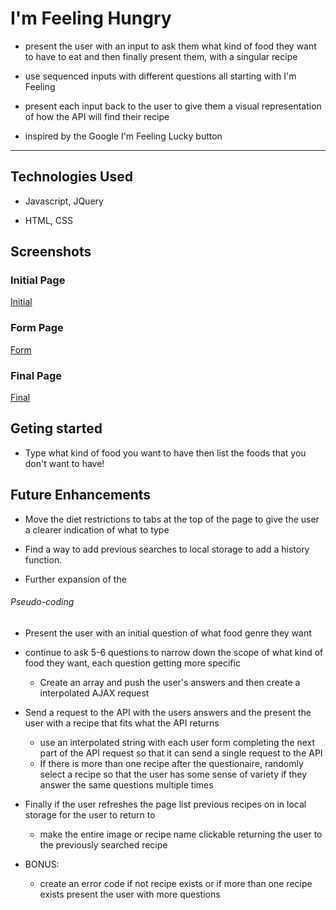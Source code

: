 # I'm Feeling Hungry

- present the user with an input to ask them what kind of food they want to have to eat and then finally present them, with a singular recipe

- use sequenced inputs with different questions all starting with I'm Feeling 

- present each input back to the user to give them a visual representation of how the API will find their recipe

- inspired by the Google I'm Feeling Lucky button

____________ 

## Technologies Used

- Javascript, JQuery

- HTML, CSS

## Screenshots

### Initial Page
[Initial](assets/Screenshot_2022-08-18_13-55-37.png)

### Form Page
[Form](assets/Screenshot_2022-08-18_14-00-12.png)

### Final Page
[Final](assets/Screenshot_2022-08-18_13-58-18.png)

## Geting started

 - Type what kind of food you want to have then list the foods that you don't want to have!

## Future Enhancements

- Move the diet restrictions to tabs at the top of the page to give the user a clearer indication of what to type 

- Find a way to add previous searches to local storage to add a history function.

- Further expansion of the 

###### Pseudo-coding

- Present the user with an initial question of what food genre they want

- continue to ask  5-6 questions to narrow down the scope of what kind of food they want, each question getting more specific
    - Create an array and push the user's answers and then create a interpolated AJAX request

- Send a request to the API with the users answers and the present the user with a recipe that fits what the API returns
    - use an interpolated string with each user form completing the next part of the API request so that it can send a single request to the API
    - If there is more than one recipe after the questionaire, randomly select a recipe so that the user has some sense of variety if they answer the same questions multiple times

- Finally if the user refreshes the page list previous recipes on in local storage for the user to return to
    - make the entire image or recipe name clickable returning the user to the previously searched recipe

- BONUS: 
    - create an error code if not recipe exists or if more than one recipe exists present the user with more questions

